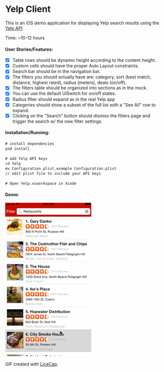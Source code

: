 # Yelp Client

This is an iOS demo application for displaying Yelp search results using the [Yelp API](http://www.yelp.com/developers/documentation/v2/search_api). 

Time: ~10-12 hours

#### User Stories/Features:

* [x] Table rows should be dynamic height according to the content height.
* [x] Custom cells should have the proper Auto Layout constraints.
* [x] Search bar should be in the navigation bar.
* [x] The filters you should actually have are: category, sort (best match, distance, highest rated), radius (meters), deals (on/off).
* [x] The filters table should be organized into sections as in the mock.
* [x] You can use the default UISwitch for on/off states.
* [x] Radius filter should expand as in the real Yelp app
* [x] Categories should show a subset of the full list with a "See All" row to expand.
* [x] Clicking on the "Search" button should dismiss the filters page and trigger the search w/ the new filter settings.

#### Installation/Running:
```
# install dependencies
pod install

# add Yelp API keys
cd Yelp
mv Configuration.plist.example Configuration.plist
// edit plist file to include your API keys

# Open Yelp.xcworkspace in Xcode
```

#### Demo:

![Video Walkthrough](Yelp.gif)

GIF created with [LiceCap](http://www.cockos.com/licecap/).